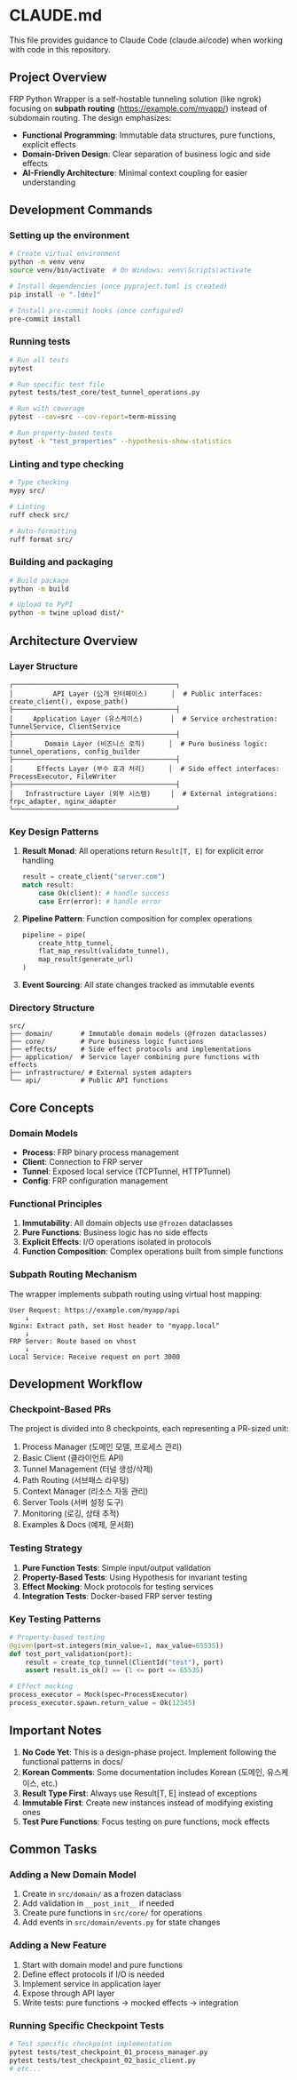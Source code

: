 # CLAUDE.md

This file provides guidance to Claude Code (claude.ai/code) when working with code in this repository.

## Project Overview

FRP Python Wrapper is a self-hostable tunneling solution (like ngrok) focusing on **subpath routing** (https://example.com/myapp/) instead of subdomain routing. The design emphasizes:
- **Functional Programming**: Immutable data structures, pure functions, explicit effects
- **Domain-Driven Design**: Clear separation of business logic and side effects
- **AI-Friendly Architecture**: Minimal context coupling for easier understanding

## Development Commands

### Setting up the environment
```bash
# Create virtual environment
python -m venv venv
source venv/bin/activate  # On Windows: venv\Scripts\activate

# Install dependencies (once pyproject.toml is created)
pip install -e ".[dev]"

# Install pre-commit hooks (once configured)
pre-commit install
```

### Running tests
```bash
# Run all tests
pytest

# Run specific test file
pytest tests/test_core/test_tunnel_operations.py

# Run with coverage
pytest --cov=src --cov-report=term-missing

# Run property-based tests
pytest -k "test_properties" --hypothesis-show-statistics
```

### Linting and type checking
```bash
# Type checking
mypy src/

# Linting
ruff check src/

# Auto-formatting
ruff format src/
```

### Building and packaging
```bash
# Build package
python -m build

# Upload to PyPI
python -m twine upload dist/*
```

## Architecture Overview

### Layer Structure
```
┌─────────────────────────────────────────┐
│          API Layer (公개 인터페이스)      │  # Public interfaces: create_client(), expose_path()
├─────────────────────────────────────────┤
│     Application Layer (유스케이스)       │  # Service orchestration: TunnelService, ClientService
├─────────────────────────────────────────┤
│        Domain Layer (비즈니스 로직)      │  # Pure business logic: tunnel_operations, config_builder
├─────────────────────────────────────────┤
│      Effects Layer (부수 효과 처리)      │  # Side effect interfaces: ProcessExecutor, FileWriter
├─────────────────────────────────────────┤
│   Infrastructure Layer (외부 시스템)     │  # External integrations: frpc_adapter, nginx_adapter
└─────────────────────────────────────────┘
```

### Key Design Patterns

1. **Result Monad**: All operations return `Result[T, E]` for explicit error handling
   ```python
   result = create_client("server.com")
   match result:
       case Ok(client): # handle success
       case Err(error): # handle error
   ```

2. **Pipeline Pattern**: Function composition for complex operations
   ```python
   pipeline = pipe(
       create_http_tunnel,
       flat_map_result(validate_tunnel),
       map_result(generate_url)
   )
   ```

3. **Event Sourcing**: All state changes tracked as immutable events

### Directory Structure
```
src/
├── domain/       # Immutable domain models (@frozen dataclasses)
├── core/         # Pure business logic functions
├── effects/      # Side effect protocols and implementations
├── application/  # Service layer combining pure functions with effects
├── infrastructure/ # External system adapters
└── api/          # Public API functions
```

## Core Concepts

### Domain Models
- **Process**: FRP binary process management
- **Client**: Connection to FRP server
- **Tunnel**: Exposed local service (TCPTunnel, HTTPTunnel)
- **Config**: FRP configuration management

### Functional Principles
1. **Immutability**: All domain objects use `@frozen` dataclasses
2. **Pure Functions**: Business logic has no side effects
3. **Explicit Effects**: I/O operations isolated in protocols
4. **Function Composition**: Complex operations built from simple functions

### Subpath Routing Mechanism
The wrapper implements subpath routing using virtual host mapping:
```
User Request: https://example.com/myapp/api
    ↓
Nginx: Extract path, set Host header to "myapp.local"
    ↓
FRP Server: Route based on vhost
    ↓
Local Service: Receive request on port 3000
```

## Development Workflow

### Checkpoint-Based PRs
The project is divided into 8 checkpoints, each representing a PR-sized unit:
1. Process Manager (도메인 모델, 프로세스 관리)
2. Basic Client (클라이언트 API)
3. Tunnel Management (터널 생성/삭제)
4. Path Routing (서브패스 라우팅)
5. Context Manager (리소스 자동 관리)
6. Server Tools (서버 설정 도구)
7. Monitoring (로깅, 상태 추적)
8. Examples & Docs (예제, 문서화)

### Testing Strategy
1. **Pure Function Tests**: Simple input/output validation
2. **Property-Based Tests**: Using Hypothesis for invariant testing
3. **Effect Mocking**: Mock protocols for testing services
4. **Integration Tests**: Docker-based FRP server testing

### Key Testing Patterns
```python
# Property-based testing
@given(port=st.integers(min_value=1, max_value=65535))
def test_port_validation(port):
    result = create_tcp_tunnel(ClientId("test"), port)
    assert result.is_ok() == (1 <= port <= 65535)

# Effect mocking
process_executor = Mock(spec=ProcessExecutor)
process_executor.spawn.return_value = Ok(12345)
```

## Important Notes

1. **No Code Yet**: This is a design-phase project. Implement following the functional patterns in docs/
2. **Korean Comments**: Some documentation includes Korean (도메인, 유스케이스, etc.)
3. **Result Type First**: Always use Result[T, E] instead of exceptions
4. **Immutable First**: Create new instances instead of modifying existing ones
5. **Test Pure Functions**: Focus testing on pure functions, mock effects

## Common Tasks

### Adding a New Domain Model
1. Create in `src/domain/` as a frozen dataclass
2. Add validation in `__post_init__` if needed
3. Create pure functions in `src/core/` for operations
4. Add events in `src/domain/events.py` for state changes

### Adding a New Feature
1. Start with domain model and pure functions
2. Define effect protocols if I/O is needed
3. Implement service in application layer
4. Expose through API layer
5. Write tests: pure functions → mocked effects → integration

### Running Specific Checkpoint Tests
```bash
# Test specific checkpoint implementation
pytest tests/test_checkpoint_01_process_manager.py
pytest tests/test_checkpoint_02_basic_client.py
# etc...
```